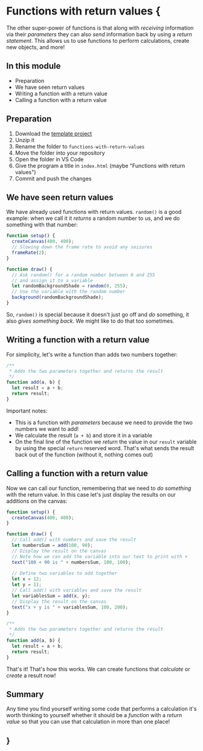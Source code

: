 # Functions with return values {
  
The other super-power of functions is that along with *receiving* information via their *parameters* they can also *send* information back by using a *return statement*. This allows us to use functions to perform calculations, create new objects, and more!

## In this module

- Preparation
- We have seen return values
- Writing a function with a return value
- Calling a function with a return value

## Preparation

1. Download the [template project](../../templates/template-p5-project.zip)
2. Unzip it
3. Rename the folder to `functions-with-return-values`
4. Move the folder into your repository
5. Open the folder in VS Code
6. Give the program a title in `index.html` (maybe "Functions with return values")
7. Commit and push the changes

## We have seen return values

We have already used functions with return values. `random()` is a good example: when we call it it *returns* a random number to us, and we do something with that number:

```javascript
function setup() {
  createCanvas(400, 400);
  // Slowing down the frame rate to avoid any seizures
  frameRate(2);
}

function draw() {
  // Ask random() for a random number between 0 and 255
  // and assign it to a variable
  let randomBackgroundShade = random(0, 255);
  // Use the variable with the random number
  background(randomBackgroundShade);
}
```

So, `random()` is special because it doesn't just go off and *do* something, it also *gives something back*. We might like to do that too sometimes.

## Writing a function with a return value

For simplicity, let's write a function than adds two numbers together:

```javascript
/**
 * Adds the two parameters together and returns the result
 */
function add(a, b) {
  let result = a + b;
  return result;
}
```

Important notes:

- This is a function with *parameters* because we need to provide the two numbers we want to add!
- We calculate the result (`a + b`) and store it in a variable
- On the final line of the function we *return* the value in our `result` variable by using the special `return` reserved word. That's what sends the result back out of the function (without it, nothing comes out)

## Calling a function with a return value
  
Now we can call our function, remembering that we need to *do something* with the return value. In this case let's just display the results on our additions on the canvas:

```javascript
function setup() {
  createCanvas(400, 400);
}

function draw() {
  // Call add() with numbers and save the result
  let numbersSum = add(100, 90);
  // Display the result on the canvas
  // Note how we can add the variable into our text to print with +
  text("100 + 90 is " + numbersSum, 100, 100);
  
  // Define two variables to add together
  let x = 12;
  let y = 11;
  // Call add() with variables and save the result
  let variablesSum = add(x, y);
  // Display the result on the canvas
  text("x + y is " + variablesSum, 100, 200);
}

/**
 * Adds the two parameters together and returns the result
 */
function add(a, b) {
  let result = a + b;
  return result;
}
```

That's it! That's how this works. We can create functions that *calculate* or *create* a result now!

## Summary

Any time you find yourself writing some code that performs a calculation it's worth thinking to yourself whether it should be a *function* with a *return value* so that you can use that calculation in more than one place!
  
## }
